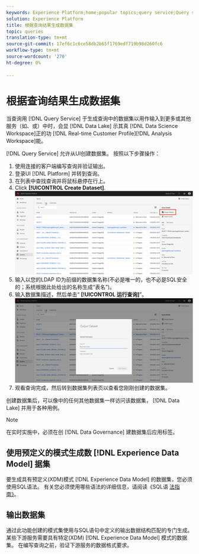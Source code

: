 ```yaml
---
keywords: Experience Platform;home;popular topics;query service;Query service;generate datasets;generate dataset;create dataset;
solution: Experience Platform
title: 根据查询结果生成数据集
topic: queries
translation-type: tm+mt
source-git-commit: 17ef6c1c6ce58db2b65f1769edf719b98d260fc6
workflow-type: tm+mt
source-wordcount: '270'
ht-degree: 0%

---
```



# 根据查询结果生成数据集

当查询用 [!DNL Query Service] 于生成查询中的数据集以用作输入到更多或其他服务（如、或）中时，会显 [!DNL Data Lake] 示其真 [!DNL Data Science Workspace]正的功 [!DNL Real-time Customer Profile][!DNL Analysis Workspace]能。

[!DNL Query Service] 允许从UI创建数据集。 按照以下步骤操作：

1. 使用连接的客户端编写查询并验证输出。
2. 登录UI [!DNL Platform] 并转到查询。
3. 在列表中查找查询并将鼠标悬停在行上。
4. Click **[!UICONTROL Create Dataset]**. ![图像](../images/queries/create-datasets/click-create-dataset.png)
5. 输入以您的LDAP ID为前缀的数据集名称(不必是唯一的，也不必是SQL安全的；系统根据此处给出的名称生成“表名”)。
6. 输入数据集描述，然后单击“ **[!UICONTROL 运行查询]**”。![图像](../images/queries/create-datasets/run-query.png)
7. 观看查询完成，然后转到数据集列表页以查看您刚刚创建的数据集。

创建数据集后，可以像中的任何其他数据集一样访问该数据集， [!DNL Data Lake] 并用于各种用例。

>[!NOTE]
>
>在实时实施中，必须在创 [!DNL Data Governance] 建数据集后应用标签。

## 使用预定义的模式生成数 [!DNL Experience Data Model] 据集

要生成具有预定义(XDM)模式 [!DNL Experience Data Model] 的数据集，您必须使用SQL语法。 有关您必须使用哪些语法的详细信息，请阅读《SQL语 [法指南》](../sql/syntax.md#create-table-as-select)。

## 输出数据集

通过此功能创建的模式集使用与SQL语句中定义的输出数据结构匹配的专门生成。 某些下游服务需要具有特定(XDM) [!DNL Experience Data Model] 模式的数据集。 在编写查询之前，验证下游服务的数据格式要求。